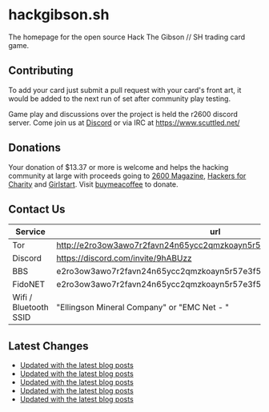 # hackgibson.sh
The homepage for the open source Hack The Gibson // SH trading card game.


## Contributing

To add your card just submit a pull request with your card's front art, it would be added to the next run of set after community play testing.

Game play and discussions over the project is held the r2600 discord server. Come join us at [Discord](https://discord.com/invite/9hABUzz) or via IRC at https://www.scuttled.net/


## Donations

Your donation of $13.37 or more is welcome and helps the hacking community at large with proceeds going to [2600 Magazine](https://2600.com/), [Hackers for Charity](https://hackersforcharity.org) and [Girlstart](https://girlstart.org).  Visit [buymeacoffee](https://www.buymeacoffee.com/hackgibson.sh) to donate.


## Contact Us

Service | url
-|-
Tor | http://e2ro3ow3awo7r2favn24n65ycc2qmzkoayn5r57e3f56nvjwdcgg32ad.onion
Discord | https://discord.com/invite/9hABUzz
BBS | e2ro3ow3awo7r2favn24n65ycc2qmzkoayn5r57e3f56nvjwdcgg32ad.onion:23
FidoNET | e2ro3ow3awo7r2favn24n65ycc2qmzkoayn5r57e3f56nvjwdcgg32ad.onion:24554
Wifi / Bluetooth SSID | "Ellingson Mineral Company" or "EMC Net - <fidonet address>"

## Latest Changes
<!-- BLOG-POST-LIST:START -->
- [Updated with the latest blog posts](https://github.com/DFW2600/hackgibson.sh/commit/52c0b5a6f5e07b3a01c1ffe81193ec1a73c85cee)
- [Updated with the latest blog posts](https://github.com/DFW2600/hackgibson.sh/commit/bb736196412f011df34e77b329c7b1ae2aa3f1ff)
- [Updated with the latest blog posts](https://github.com/DFW2600/hackgibson.sh/commit/22c5789c4a3a807bf6f7e2aaad4b8ba507773be3)
- [Updated with the latest blog posts](https://github.com/DFW2600/hackgibson.sh/commit/a0f78eac1b0696dff19ab5ad60b7b7bc7775d82d)
- [Updated with the latest blog posts](https://github.com/DFW2600/hackgibson.sh/commit/fe6e7acd5945ea443852d6d58cf9bd15371eae9e)
<!-- BLOG-POST-LIST:END -->
